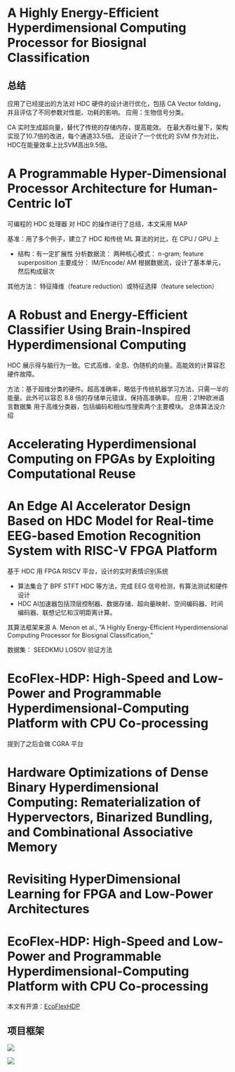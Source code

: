 # A Highly Energy-Efficient Hyperdimensional  Computing Processor for Biosignal Classification
## 总结

应用了已经提出的方法对 HDC 硬件的设计进行优化，包括 CA Vector folding，并且评估了不同参数对性能、功耗的影响。
应用：生物信号分类。

CA 实时生成超向量，替代了传统的存储内存，提高能效。
在最大吞吐量下，架构实现了10.7倍的改进，每个通道33.5倍。
还设计了一个优化的 SVM 作为对比，HDC在能量效率上比SVM高出9.5倍。

# A Programmable Hyper-Dimensional Processor  Architecture for Human-Centric IoT

可编程的 HDC 处理器
对 HDC 的操作进行了总结，本文采用 MAP

基准：用了多个例子，建立了 HDC 和传统 ML 算法的对比，在 CPU / GPU 上

- 结构：有一定扩展性
分析数据流：
两种核心模式： n-gram; feature superposition
主要成分： IM/Encode/ AM
根据数据流，设计了基本单元，然后构成层次

其他方法：
特征降维（feature reduction）或特征选择（feature selection）


# A Robust and Energy-Efficient Classifier Using  Brain-Inspired Hyperdimensional Computing
HDC 展示得与脑行为一致。它式高维、全息、伪随机的向量。高能效的计算容忍硬件故障。

方法：基于超维分类的硬件。超高准确率，略低于传统机器学习方法，只需一半的能量。此外可以容忍 8.8 倍的存储单元错误，保持高准确率。
应用：21种欧洲语言数据集
用于高维分类器，包括编码和相似性搜索两个主要模块。
总体算法没介绍

# Accelerating Hyperdimensional Computing on  FPGAs by Exploiting Computational Reuse


# An Edge AI Accelerator Design Based on HDC  Model for Real-time EEG-based Emotion  Recognition System with RISC-V FPGA Platform

基于 HDC 用 FPGA RISCV 平台，设计的实时表情识别系统

- 算法集合了 BPF STFT HDC 等方法，完成 EEG 信号检测，有算法测试和硬件设计
- HDC AI加速器包括顶层控制器、数据存储、超向量映射、空间编码器、时间编码器、联想记忆和汉明距离计算。

其算法框架来源 A. Menon et al., ”A Highly Energy-Efficient Hyperdimensional Computing Processor for Biosignal Classification,”

数据集：
SEEDKMU
LOSOV 验证方法



# EcoFlex-HDP: High-Speed and Low-Power and  Programmable Hyperdimensional-Computing  Platform with CPU Co-processing

提到了之后会做 CGRA 平台


# Hardware Optimizations of Dense Binary Hyperdimensional Computing: Rematerialization of Hypervectors, Binarized Bundling, and Combinational Associative Memory


# Revisiting HyperDimensional Learning for FPGA and Low-Power Architectures


# EcoFlex-HDP: High-Speed and Low-Power and  Programmable Hyperdimensional-Computing  Platform with CPU Co-processing

本文有开源：<a href="https://github.com/yuya-isaka/EcoFlexHDP">EcoFlexHDP</a>

## 项目框架
![](EcoFlex-HDP%20overview.png)

![](EcoFlex-HDP%20HD%20core.png)

